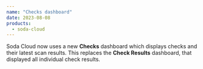 ```yaml
---
name: "Checks dashboard"
date: 2023-08-08
products:
  - soda-cloud
---
```


Soda Cloud now uses a new **Checks** dashboard which displays checks and their latest scan results. This replaces the **Check Results** dashboard, that displayed all individual check results.